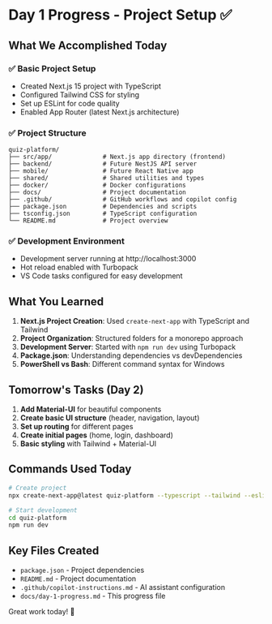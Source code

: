 # Day 1 Progress - Project Setup ✅

## What We Accomplished Today

### ✅ Basic Project Setup
- Created Next.js 15 project with TypeScript
- Configured Tailwind CSS for styling
- Set up ESLint for code quality
- Enabled App Router (latest Next.js architecture)

### ✅ Project Structure
```
quiz-platform/
├── src/app/              # Next.js app directory (frontend)
├── backend/              # Future NestJS API server
├── mobile/               # Future React Native app
├── shared/               # Shared utilities and types
├── docker/               # Docker configurations
├── docs/                 # Project documentation
├── .github/              # GitHub workflows and copilot config
├── package.json          # Dependencies and scripts
├── tsconfig.json         # TypeScript configuration
└── README.md             # Project overview
```

### ✅ Development Environment
- Development server running at http://localhost:3000
- Hot reload enabled with Turbopack
- VS Code tasks configured for easy development

## What You Learned

1. **Next.js Project Creation**: Used `create-next-app` with TypeScript and Tailwind
2. **Project Organization**: Structured folders for a monorepo approach
3. **Development Server**: Started with `npm run dev` using Turbopack
4. **Package.json**: Understanding dependencies vs devDependencies
5. **PowerShell vs Bash**: Different command syntax for Windows

## Tomorrow's Tasks (Day 2)

1. **Add Material-UI** for beautiful components
2. **Create basic UI structure** (header, navigation, layout)
3. **Set up routing** for different pages
4. **Create initial pages** (home, login, dashboard)
5. **Basic styling** with Tailwind + Material-UI

## Commands Used Today
```bash
# Create project
npx create-next-app@latest quiz-platform --typescript --tailwind --eslint --app --src-dir --use-npm

# Start development
cd quiz-platform
npm run dev
```

## Key Files Created
- `package.json` - Project dependencies
- `README.md` - Project documentation
- `.github/copilot-instructions.md` - AI assistant configuration
- `docs/day-1-progress.md` - This progress file

Great work today! 🎉
